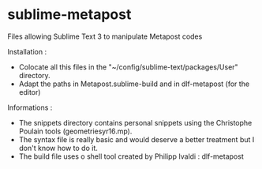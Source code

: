 # sublime-metapost
Files allowing Sublime Text 3 to manipulate Metapost codes

Installation :
- Colocate all this files in the "~/config/sublime-text/packages/User" directory.
- Adapt the paths in Metapost.sublime-build and in dlf-metapost (for the editor)

Informations :
- The snippets directory contains personal snippets using the Christophe Poulain tools (geometriesyr16.mp).
- The syntax file is really basic and would deserve a better treatment but I don't know how to do it.
- The build file uses o shell tool created by Philipp Ivaldi : dlf-metapost
